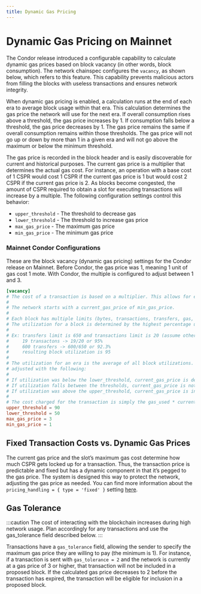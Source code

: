 ```yaml
---
title: Dynamic Gas Pricing
---
```


# Dynamic Gas Pricing on Mainnet

The Condor release introduced a configurable capability to calculate dynamic gas prices based on block vacancy (in other words, block consumption). The network chainspec configures the `vacancy`, as shown below, which refers to this feature. This capability prevents malicious actors from filling the blocks with useless transactions and ensures network integrity.

When dynamic gas pricing is enabled, a calculation runs at the end of each era to average block usage within that era. This calculation determines the gas price the network will use for the next era. If overall consumption rises above a threshold, the gas price increases by 1. If consumption falls below a threshold, the gas price decreases by 1. The gas price remains the same if overall consumption remains within those thresholds. The gas price will not go up or down by more than 1 in a given era and will not go above the maximum or below the minimum threshold.

The gas price is recorded in the block header and is easily discoverable for current and historical purposes. The current gas price is a multiplier that determines the actual gas cost. For instance, an operation with a base cost of 1 CSPR would cost 1 CSPR if the current gas price is 1 but would cost 2 CSPR if the current gas price is 2. As blocks become congested, the amount of CSPR required to obtain a slot for executing transactions will increase by a multiple. The following configuration settings control this behavior:

- `upper_threshold` - The threshold to decrease gas 
- `lower_threshold` - The threshold to increase gas price
- `max_gas_price` - The maximum gas price
- `min_gas_price` - The minimum gas price


### Mainnet Condor Configurations

These are the block vacancy (dynamic gas pricing) settings for the Condor release on Mainnet. Before Condor, the gas price was 1, meaning 1 unit of gas cost 1 mote. With Condor, the multiple is configured to adjust between 1 and 3.

<!--TODO check and update these settings after the launch or link to the chainspec file directly.-->

```toml
[vacancy]
# The cost of a transaction is based on a multiplier. This allows for economic disincentives for misuse of the network.
#
# The network starts with a current_gas_price of min_gas_price.
#
# Each block has multiple limits (bytes, transactions, transfers, gas, etc.)
# The utilization for a block is determined by the highest percentage utilization of each these limits.
#
# Ex: transfers limit is 650 and transactions limit is 20 (assume other limits are not a factor here)
#     19 transactons -> 19/20 or 95%
#     600 transfers -> 600/650 or 92.3%
#     resulting block utilization is 95
#
# The utilization for an era is the average of all block utilizations. At the switch block, the dynamic gas_price is
# adjusted with the following:
#
# If utilization was below the lower_threshold, current_gas_price is decremented by one if higher than min_gas_price.
# If utilization falls between the thresholds, current_gas_price is not changed.
# If utilization was above the upper_threshold, current_gas_price is incremented by one if lower than max_gas_price.
#
# The cost charged for the transaction is simply the gas_used * current_gas_price.
upper_threshold = 90
lower_threshold = 50
max_gas_price = 3
min_gas_price = 1
```

## Fixed Transaction Costs vs. Dynamic Gas Prices

The current gas price and the slot’s maximum gas cost determine how much CSPR gets locked up for a transaction. Thus, the transaction price is predictable and fixed but has a dynamic component in that it’s pegged to the gas price. The system is designed this way to protect the network, adjusting the gas price as needed. You can find more information about the `pricing_handling = { type = 'fixed' }` setting [here](./fee-elimination.md).

## Gas Tolerance

:::caution
The cost of interacting with the blockchain increases during high network usage. Plan accordingly for any transactions and use the gas_tolerance field described below.
:::

Transactions have a `gas_tolerance` field, allowing the sender to specify the maximum gas price they are willing to pay (the minimum is 1). For instance, if a transaction is sent with `gas_tolerance = 2` and the network is currently at a gas price of 3 or higher, that transaction will not be included in a proposed block. If the calculated gas price decreases to 2 before the transaction has expired, the transaction will be eligible for inclusion in a proposed block.